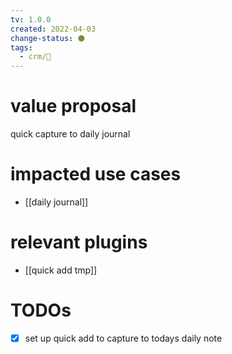 ```yaml
---
tv: 1.0.0
created: 2022-04-03
change-status: ⚫
tags:
  - crm/🌱
---
```

 
# value proposal
quick capture to daily journal

# impacted use cases
- [[daily journal]]

# relevant plugins
- [[quick add tmp]]

# TODOs
- [x] set up quick add to capture to todays daily note














